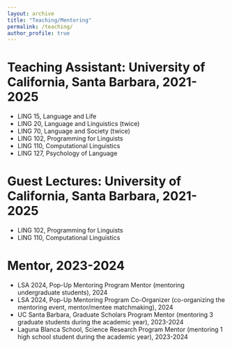 ```yaml
---
layout: archive
title: "Teaching/Mentoring"
permalink: /teaching/
author_profile: true
---
```


Teaching Assistant: University of California, Santa Barbara, 2021-2025
======
* LING 15, Language and Life 
* LING 20, Language and Linguistics (twice)
* LING 70, Language and Society (twice)
* LING 102, Programming for Linguists
* LING 110, Computational Linguistics
* LING 127, Psychology of Language

Guest Lectures: University of California, Santa Barbara, 2021-2025
======
* LING 102, Programming for Linguists
* LING 110, Computational Linguistics

Mentor, 2023-2024
======
* LSA 2024, Pop-Up Mentoring Program Mentor (mentoring undergraduate students), 2024
* LSA 2024, Pop-Up Mentoring Program Co-Organizer (co-organizing the mentoring event, mentor/mentee matchmaking), 2024
* UC Santa Barbara, Graduate Scholars Program Mentor (mentoring 3 graduate students during the academic year), 2023-2024
* Laguna Blanca School, Science Research Program Mentor (mentoring 1 high school student during the academic year), 2023-2024

